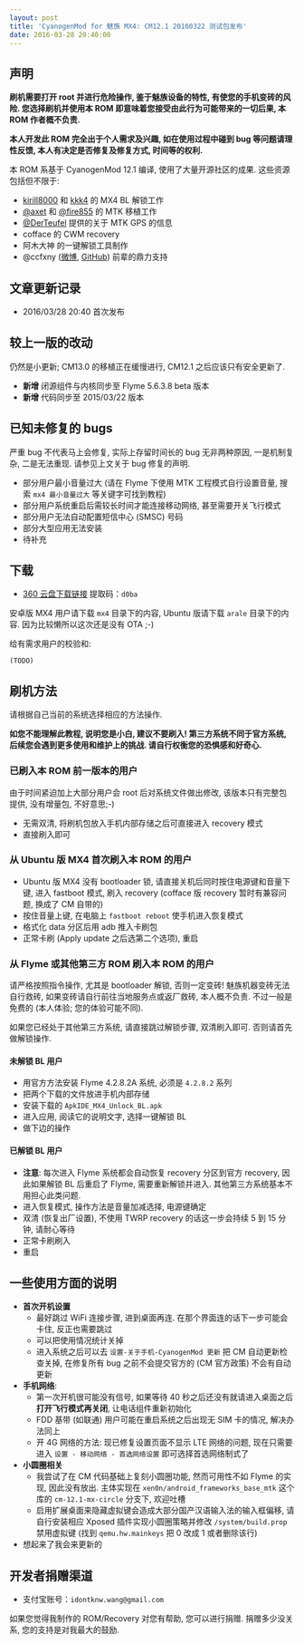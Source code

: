 ```yaml
---
layout: post
title: 'CyanogenMod for 魅族 MX4: CM12.1 20160322 测试包发布'
date: 2016-03-28 20:40:00
---
```



## 声明

**刷机需要打开 root 并进行危险操作, 鉴于魅族设备的特性, 有使您的手机变砖的风险.
您选择刷机并使用本 ROM 即意味着您接受由此行为可能带来的一切后果,
本 ROM 作者概不负责.**

**本人开发此 ROM 完全出于个人需求及兴趣, 如在使用过程中碰到 bug 等问题请理性反馈,
本人有决定是否修复及修复方式, 时间等的权利.**

本 ROM 系基于 CyanogenMod 12.1 编译, 使用了大量开源社区的成果. 这些资源包括但不限于:

* [kirill8000](http://4pda.ru/forum/index.php?showuser=4461476) 和 [kkk4](http://4pda.ru/forum/index.php?showuser=610367) 的 MX4 BL 解锁工作
* [@axet](https://github.com/axet) 和 [@fire855](https://github.com/fire855) 的 MTK 移植工作
* [@DerTeufel](https://github.com/DerTeufel) 提供的关于 MTK GPS 的信息
* cofface 的 CWM recovery
* 阿木大神 的一键解锁工具制作
* @ccfxny ([微博](http://weibo.com/ccfxny), [GitHub](https://github.com/ccfxny)) 前辈的鼎力支持


## 文章更新记录

* 2016/03/28 20:40 首次发布


## 较上一版的改动

仍然是小更新; CM13.0 的移植正在缓慢进行, CM12.1 之后应该只有安全更新了.

* **新增** 闭源组件与内核同步至 Flyme 5.6.3.8 beta 版本
* **新增** 代码同步至 2015/03/22 版本


## 已知未修复的 bugs

严重 bug 不代表马上会修复, 实际上存留时间长的 bug 无非两种原因, 一是机制复杂,
二是无法重现. 请参见上文关于 bug 修复的声明.

* 部分用户最小音量过大 (请在 Flyme 下使用 MTK 工程模式自行设置音量, 搜索 `mx4 最小音量过大` 等关键字可找到教程)
* 部分用户系统重启后需较长时间才能连接移动网络, 甚至需要开关飞行模式
* 部分用户无法自动配置短信中心 (SMSC) 号码
* 部分大型应用无法安装
* 待补充


## 下载

<!-- * [百度云][baidupan] -->
* [360 云盘下载链接][360-yunpan] 提取码：`d0ba`
<!-- * [MEGA][mega] -->

安卓版 MX4 用户请下载 `mx4` 目录下的内容, Ubuntu 版请下载 `arale` 目录下的内容. 因为比较懒所以这次还是没有 OTA ;-)

[baidupan]: http://pan.baidu.com/s/1Jge5K
[360-yunpan]: https://yunpan.cn/cqKzuw8wmNzFj
[mega]: https://mega.nz/#F!1p1kkBZT!wqml0aCll14yA3E4JlMPwg


给有需求用户的校验和:

```
(TODO)
```


## 刷机方法

请根据自己当前的系统选择相应的方法操作.

**如您不能理解此教程, 说明您是小白, 建议不要刷入! 第三方系统不同于官方系统, 后续您会遇到更多使用和维护上的挑战. 请自行权衡您的恐惧感和好奇心.**


### 已刷入本 ROM 前一版本的用户

由于时间紧迫加上大部分用户会 root 后对系统文件做出修改, 该版本只有完整包提供, 没有增量包, 不好意思;-)

* 无需双清, 将刷机包放入手机内部存储之后可直接进入 recovery 模式
* 直接刷入即可


### 从 Ubuntu 版 MX4 首次刷入本 ROM 的用户

* Ubuntu 版 MX4 没有 bootloader 锁, 请直接关机后同时按住电源键和音量下键, 进入 fastboot 模式, 刷入 recovery (cofface 版 recovery 暂时有兼容问题, 换成了 CM 自带的)
* 按住音量上键, 在电脑上 `fastboot reboot` 使手机进入恢复模式
* 格式化 data 分区后用 adb 推入卡刷包
* 正常卡刷 (Apply update 之后选第二个选项), 重启


### 从 Flyme 或其他第三方 ROM 刷入本 ROM 的用户

请严格按照指令操作, 尤其是 bootloader 解锁, 否则一定变砖!
魅族机器变砖无法自行救砖, 如果变砖请自行前往当地服务点或返厂救砖, 本人概不负责.
不过一般是免费的 (本人体验; 您的体验可能不同).

如果您已经处于其他第三方系统, 请直接跳过解锁步骤, 双清刷入即可. 否则请首先做解锁操作.


#### 未解锁 BL 用户

* 用官方方法安装 Flyme 4.2.8.2A 系统, 必须是 `4.2.8.2` 系列
* 把两个下载的文件放进手机内部存储
* 安装下载的 `ApkIDE_MX4_Unlock_BL.apk`
* 进入应用, 阅读它的说明文字, 选择一键解锁 BL
* 做下边的操作


#### 已解锁 BL 用户

* **注意**: 每次进入 Flyme 系统都会自动恢复 recovery 分区到官方 recovery, 因此如果解锁 BL 后重启了 Flyme, 需要重新解锁并进入. 其他第三方系统基本不用担心此类问题.
* 进入恢复模式, 操作方法是音量加减选择, 电源键确定
* 双清 (恢复出厂设置), 不使用 TWRP recovery 的话这一步会持续 5 到 15 分钟, 请耐心等待
* 正常卡刷刷入
* 重启


## 一些使用方面的说明

* **首次开机设置**
    - 最好跳过 WiFi 连接步骤, 进到桌面再连. 在那个界面连的话下一步可能会卡住, 反正也需要跳过
    - 可以把使用情况统计关掉
    - 进入系统之后可以去 `设置-关于手机-CyanogenMod 更新` 把 CM 自动更新检查关掉, 在修复所有 bug 之前不会提交官方的 (CM 官方政策) 不会有自动更新
* **手机网络**:
    - 第一次开机很可能没有信号, 如果等待 40 秒之后还没有就请进入桌面之后**打开飞行模式再关闭**, 让电话组件重新初始化
    - FDD 基带 (如联通) 用户可能在重启系统之后出现无 SIM 卡的情况, 解决办法同上
    - 开 4G 网络的方法: 现已修复设置页面不显示 LTE 网络的问题, 现在只需要进入 `设置 - 移动网络 - 首选网络设置` 即可选择首选网络制式了
* **小圆圈相关**
    - 我尝试了在 CM 代码基础上复刻小圆圈功能, 然而可用性不如 Flyme 的实现, 因此没有放出. 主体实现在 `xen0n/android_frameworks_base_mtk` 这个库的 `cm-12.1-mx-circle` 分支下, 欢迎吐槽
    - 启用扩展桌面来隐藏虚拟键会造成大部分国产汉语输入法的输入框偏移, 请自行安装相应 Xposed 插件实现小圆圈策略并修改 `/system/build.prop` 禁用虚拟键 (找到 `qemu.hw.mainkeys` 把 0 改成 1 或者删除该行)
* 想起来了我会来更新的


## 开发者捐赠渠道

* 支付宝账号：`idontknw.wang@gmail.com`

如果您觉得我制作的 ROM/Recovery 对您有帮助, 您可以进行捐赠.
捐赠多少没关系, 您的支持是对我最大的鼓励.


<!-- vim:set ai et ts=4 sw=4 sts=4 fenc=utf-8: -->
